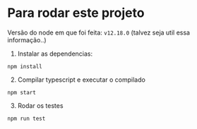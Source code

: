 # Para rodar este projeto

Versão do node em que foi feita: `v12.18.0` (talvez seja util essa informação..)

1. Instalar as dependencias:

```
npm install
```

2. Compilar typescript e executar o compilado

```
npm start
```

3. Rodar os testes

```
npm run test
```
